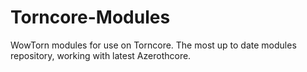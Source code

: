 # Torncore-Modules
WowTorn modules for use on Torncore. The most up to date modules repository, working with latest Azerothcore.
